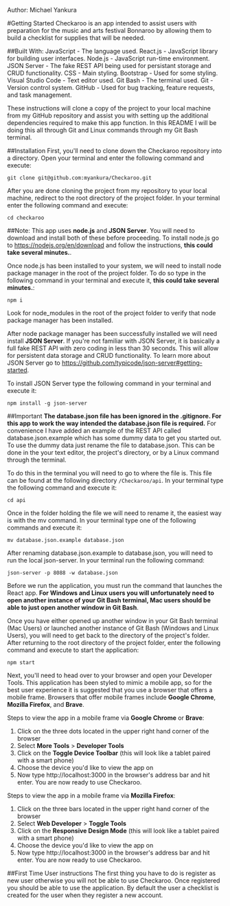 Author: Michael Yankura

#Getting Started
Checkaroo is an app intended to assist users with preparation for the music and arts festival Bonnaroo by allowing them to build a checklist for supplies that will be needed.

##Built With:
JavaScript - The language used.
React.js - JavaScript library for building user interfaces.
Node.js - JavaScript run-time environment.
JSON Server - The fake REST API being used for persistant storage and CRUD functionality.
CSS - Main styling.
Bootstrap - Used for some styling.
Visual Studio Code - Text editor used.
Git Bash - The terminal used.
Git - Version control system.
GitHub -  Used for bug tracking, feature requests, and task management.

These instructions will clone a copy of the project to your local machine from my GitHub repository and assist you with setting up the additional dependencies required to make this app function. In this README I will be doing this all through Git and Linux commands through my Git Bash terminal.

##Installation
First, you'll need to clone down the Checkaroo repository into a directory. Open your terminal and enter the following command and execute:

```git clone git@github.com:myankura/Checkaroo.git```

After you are done cloning the project from my repository to your local machine, redirect to the root directory of the project folder. In your terminal enter the following command and execute:

```cd checkaroo```

##Note: This app uses **node.js** and **JSON Server**. You will need to download and install both of these before proceeding. To install node.js go to https://nodejs.org/en/download and follow the instructions, **this could take several minutes.**. 

Once node.js has been installed to your system, we will need to install node package manager in the root of the project folder. To do so type in the following command in your terminal and execute it, **this could take several minutes.**:

```npm i```

Look for node_modules in the root of the project folder to verify that node package manager has been installed.

After node package manager has been successfully installed we will need install **JSON Server**. If you're not familiar with JSON Server, it is basically a full fake REST API with zero coding in less than 30 seconds. This will allow for persistent data storage and CRUD functionality. To learn more about JSON Server go to https://github.com/typicode/json-server#getting-started. 

To install JSON Server type the following command in your terminal and execute it:

```npm install -g json-server``` 

##Important
**The database.json file has been ignored in the .gitignore. For this app to work the way intended the database.json file is required.** For convenience I have added an example of the REST API called database.json.example which has some dummy data to get you started out. To use the dummy data just rename the file to database.json. This can be done in the your text editor, the project's directory, or by a Linux command through the terminal.

To do this in the terminal you will need to go to where the file is. This file can be found at the following directory ```/Checkaroo/api```. In your terminal type the following command and execute it:

```cd api```

Once in the folder holding the file we will need to rename it, the easiest way is with the mv command. In your terminal type one of the following commands and execute it:

```mv database.json.example database.json```

After renaming database.json.example to database.json, you will need to run the local json-server. In your terminal run the following command:

```json-server -p 8088 -w database.json```

Before we run the application, you must run the command that launches the React app. 
**For Windows and Linux users you will unfortunately need to open another instance of your Git Bash terminal, Mac users should be able to just open another window in Git Bash**. 

Once you have either opened up another window in your Git Bash terminal (Mac Users) or launched another instance of Git Bash (Windows and Linux Users), you will need to get back to the directory of the project's folder. After returning to the root directory of the project folder, enter the following command and execute to start the application:

```npm start```

Next, you'll need to head over to your browser and open your Developer Tools. This application has been styled to mimic a mobile app, so for the best user experience it is suggested that you use a browser that offers a mobile frame. Browsers that offer mobile frames include **Google Chrome**, **Mozilla Firefox**, and **Brave**.

Steps to view the app in a mobile frame via **Google Chrome** or **Brave**: 
1. Click on the three dots located in the upper right hand corner of the browser 
1. Select **More Tools** > **Developer Tools**
1. Click on the **Toggle Device Toolbar** (this will look like a tablet paired with a smart phone)
1. Choose the device you'd like to view the app on
1. Now type http://localhost:3000 in the browser's address bar and hit enter.
You are now ready to use Checkaroo.

Steps to view the app in a mobile frame via **Mozilla Firefox**:
1. Click on the three bars located in the upper right hand corner of the browser 
1. Select **Web Developer** > **Toggle Tools**
1. Click on the **Responsive Design Mode** (this will look like a tablet paired with a smart phone)
1. Choose the device you'd like to view the app on 
1. Now type http://localhost:3000 in the browser's address bar and hit enter.
You are now ready to use Checkaroo.

##First Time User instructions
The first thing you have to do is register as new user otherwise you will not be able to use Checkaroo.
Once registered you should be able to use the application. By default the user a checklist is created for the user when they register a new account. 

